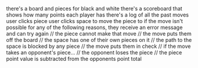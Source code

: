 there's a board and pieces for black and white
there's a scoreboard that shows how many points each player has
there's a log of all the past moves
user clicks piece
user clicks space to move the piece to
if the move isn't possible for any of the following reasons, they receive an error message and can try again
    // the piece cannot make that move
    // the move puts them off the board
    // the space has one of their own pieces on it
    // the path to the space is blocked by any piece
    // the move puts them in check
// if the move takes an opponent's piece...
    // the opponent loses the piece
    // the piece point value is subtracted from the opponents point total